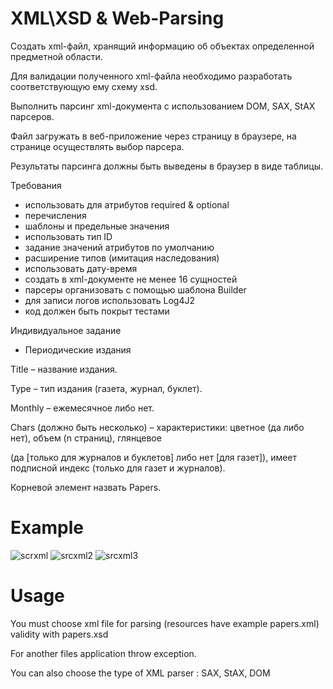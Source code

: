 # XML\XSD & Web-Parsing

Cоздать xml-файл, хранящий информацию об объектах определенной предметной области.
 
Для валидации полученного xml-файла необходимо разработать соответствующую ему схему xsd.
 
Выполнить парсинг xml-документа с использованием DOM, SAX, StAX парсеров.

Файл загружать в веб-приложение через страницу в браузере, на странице осуществлять выбор парсера. 

Результаты парсинга должны быть выведены в браузер в виде таблицы.

Требования

- использовать для атрибутов required & optional
- перечисления
- шаблоны и предельные значения
- использовать тип ID
- задание значений атрибутов по умолчанию
- расширение типов (имитация наследования)
- использовать дату-время
- создать в xml-документе не менее 16 сущностей
- парсеры организовать с помощью шаблона Builder
- для записи логов использовать Log4J2
- код должен быть покрыт тестами

Индивидуальное задание

- Периодические издания

Title – название издания.

Type – тип издания (газета, журнал, буклет).

Monthly – ежемесячное либо нет.

Chars (должно быть несколько) – характеристики: цветное (да либо нет), объем (n страниц), глянцевое 

(да [только для журналов и буклетов] либо нет [для газет]), имеет подписной индекс (только для газет и журналов).

Корневой элемент назвать Papers.

 # Example
 ![scrxml](https://user-images.githubusercontent.com/42671888/53697236-72d45f00-3de0-11e9-8844-48f965138182.JPG)
 ![srcxml2](https://user-images.githubusercontent.com/42671888/53697240-7ff14e00-3de0-11e9-91f3-b80bf86d24c2.JPG)
![srcxml3](https://user-images.githubusercontent.com/42671888/53697241-8da6d380-3de0-11e9-84be-2643512151aa.JPG)

 
  # Usage
  
 You must choose xml file for parsing (resources have example papers.xml) validity with papers.xsd
 
 For another files application throw exception.
 
 You can also choose the type of XML parser : SAX, StAX, DOM